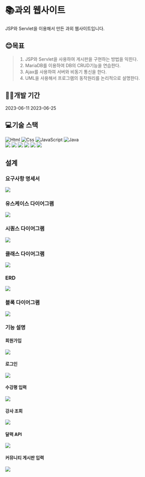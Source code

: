 <H1>📚과외 웹사이트</H1>
JSP와 Servlet을 이용해서 만든 과외 웹사이트입니다.
<H2>😊목표</H2>

> 1. JSP와 Servlet을 사용하여 게시판을 구현하는 방법을 익힌다.
> 2. MariaDB를 이용하여 DB의 CRUD기능을 연습한다.
> 3. Ajax를 사용하여 서버와 비동기 통신을 한다.
> 4. UML을 사용해서 프로그램의 동작원리를 논리적으로 설명한다.

<H2>👩‍💻개발 기간</H2>
2023-06-11 2023-06-25

<H2>💻기술 스택</H2>
<div align="left">
<img alt="Html" src ="https://img.shields.io/badge/HTML5-E34F26.svg?&style=for-the-badge&logo=HTML5&logoColor=white"/> <img alt="Css" src ="https://img.shields.io/badge/CSS3-1572B6.svg?&style=for-the-badge&logo=CSS3&logoColor=white"/> <img alt="JavaScript" src ="https://img.shields.io/badge/JavaScriipt-F7DF1E.svg?&style=for-the-badge&logo=JavaScript&logoColor=black"/> <img alt="Java" src="https://img.shields.io/badge/java-007396?style=for-the-badge&logo=java&logoColor=white"><br><img src="https://img.shields.io/badge/mariaDB-003545?style=for-the-badge&logo=mariaDB&logoColor=white"> <img src="https://img.shields.io/badge/jquery-0769AD?style=for-the-badge&logo=jquery&logoColor=white"> <img src="https://img.shields.io/badge/apache tomcat-F8DC75?style=for-the-badge&logo=apachetomcat&logoColor=white"> <img src="https://img.shields.io/badge/bootstrap-7952B3?style=for-the-badge&logo=BootStrap&logoColor=white"> <img src="https://img.shields.io/badge/git-181717?style=for-the-badge&logo=git&logoColor=white"> <img src="https://img.shields.io/badge/git kraken-179287?style=for-the-badge&logo=gitKraken&logoColor=white">
</div>

<H2>설계</H2>
<H3>요구사항 명세서</H3>
<img src="https://github.com/ThereIsGrace/Servlet_JSP_WebSite/assets/109272327/fa54e2e4-7651-4244-bbef-f5cb9d645453">
<H3>유스케이스 다이어그램</H3>
<img src="https://github.com/ThereIsGrace/Servlet_JSP_WebSite/assets/109272327/9e5f77b8-4b2b-41d9-bda7-2f5dab4fd7ae">
<H3>시퀀스 다이어그램</H3>
<img src="https://github.com/ThereIsGrace/Servlet_JSP_WebSite/assets/109272327/7fb31e93-d3c1-41ad-a70c-e4cef83b4707">
<H3>클래스 다이어그램</H3>
<img src="https://github.com/ThereIsGrace/Servlet_JSP_WebSite/assets/109272327/f092dd50-c157-42be-b071-f00d80e0cc32">
<H3>ERD</H3>
<img src="https://github.com/ThereIsGrace/Servlet_JSP_WebSite/assets/109272327/334951d5-acb2-4669-8221-e546d6816ac5">
<H3>블록 다이어그램</H3>
<img src="https://github.com/ThereIsGrace/Servlet_JSP_WebSite/assets/109272327/b8125f37-c25e-460d-b19c-a6644fbf5e89">

<H3>기능 설명</H3>
<H4>회원가입</H4>
<img src="https://github.com/ThereIsGrace/Servlet_JSP_WebSite/assets/109272327/634d39e5-b43c-4139-900a-f8f978efb65d">
<H4>로그인</H4>
<img src="https://github.com/ThereIsGrace/Servlet_JSP_WebSite/assets/109272327/16fb9464-aa9b-4303-82f9-22bcac8deef4">
<H4>수강평 입력</H4>
<img src="https://github.com/ThereIsGrace/Servlet_JSP_WebSite/assets/109272327/384f7360-0ae9-42ac-a0d0-c136d21ccc2b">
<H4>강사 조회</H4>
<img src="https://github.com/ThereIsGrace/Servlet_JSP_WebSite/assets/109272327/4299da99-c6f7-4004-b91f-1fcfaaa018c5">
<H4>달력 API</H4>
<img src="https://github.com/ThereIsGrace/Servlet_JSP_WebSite/assets/109272327/e7dae9b1-331d-4ab5-9758-38bfece1618c">
<H4>커뮤니티 게시판 입력</H4>
<img src="https://github.com/ThereIsGrace/Servlet_JSP_WebSite/assets/109272327/779c08ea-2f3f-4e47-a8c7-4319c8d70ac4">
